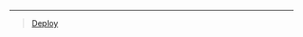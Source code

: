 
***

> [Deploy](https://dashboard.heroku.com/new?template=https://github.com/ravindu01manoj/Deploy-Sew-h)
